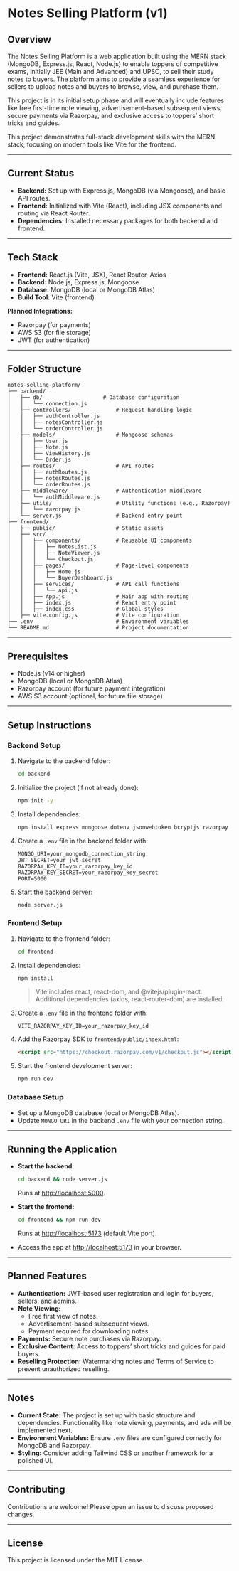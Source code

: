 # Notes Selling Platform (v1)

## Overview

The Notes Selling Platform is a web application built using the MERN stack (MongoDB, Express.js, React, Node.js) to enable toppers of competitive exams, initially JEE (Main and Advanced) and UPSC, to sell their study notes to buyers. The platform aims to provide a seamless experience for sellers to upload notes and buyers to browse, view, and purchase them.

This project is in its initial setup phase and will eventually include features like free first-time note viewing, advertisement-based subsequent views, secure payments via Razorpay, and exclusive access to toppers’ short tricks and guides.

This project demonstrates full-stack development skills with the MERN stack, focusing on modern tools like Vite for the frontend.

---

## Current Status

- **Backend:** Set up with Express.js, MongoDB (via Mongoose), and basic API routes.
- **Frontend:** Initialized with Vite (React), including JSX components and routing via React Router.
- **Dependencies:** Installed necessary packages for both backend and frontend.

---

## Tech Stack

- **Frontend:** React.js (Vite, JSX), React Router, Axios
- **Backend:** Node.js, Express.js, Mongoose
- **Database:** MongoDB (local or MongoDB Atlas)
- **Build Tool:** Vite (frontend)

**Planned Integrations:**
- Razorpay (for payments)
- AWS S3 (for file storage)
- JWT (for authentication)

---

## Folder Structure

```
notes-selling-platform/
├── backend/
│   ├── db/                   # Database configuration
│   │   └── connection.js
│   ├── controllers/              # Request handling logic
│   │   ├── authController.js
│   │   ├── notesController.js
│   │   └── orderController.js
│   ├── models/                   # Mongoose schemas
│   │   ├── User.js
│   │   ├── Note.js
│   │   ├── ViewHistory.js
│   │   └── Order.js
│   ├── routes/                   # API routes
│   │   ├── authRoutes.js
│   │   ├── notesRoutes.js
│   │   └── orderRoutes.js
│   ├── middleware/               # Authentication middleware
│   │   └── authMiddleware.js
│   ├── utils/                    # Utility functions (e.g., Razorpay)
│   │   └── razorpay.js
│   └── server.js                 # Backend entry point
├── frontend/
│   ├── public/                   # Static assets
│   ├── src/
│   │   ├── components/           # Reusable UI components
│   │   │   ├── NotesList.js
│   │   │   ├── NoteViewer.js
│   │   │   └── Checkout.js
│   │   ├── pages/                # Page-level components
│   │   │   ├── Home.js
│   │   │   └── BuyerDashboard.js
│   │   ├── services/             # API call functions
│   │   │   └── api.js
│   │   ├── App.js                # Main app with routing
│   │   ├── index.js              # React entry point
│   │   ├── index.css             # Global styles
│   ├── vite.config.js            # Vite configuration
├── .env                          # Environment variables
└── README.md                     # Project documentation
```

---

## Prerequisites

- Node.js (v14 or higher)
- MongoDB (local or MongoDB Atlas)
- Razorpay account (for future payment integration)
- AWS S3 account (optional, for future file storage)

---

## Setup Instructions

### Backend Setup

1. Navigate to the backend folder:
    ```sh
    cd backend
    ```
2. Initialize the project (if not already done):
    ```sh
    npm init -y
    ```
3. Install dependencies:
    ```sh
    npm install express mongoose dotenv jsonwebtoken bcryptjs razorpay pdf-lib
    ```
4. Create a `.env` file in the backend folder with:
    ```
    MONGO_URI=your_mongodb_connection_string
    JWT_SECRET=your_jwt_secret
    RAZORPAY_KEY_ID=your_razorpay_key_id
    RAZORPAY_KEY_SECRET=your_razorpay_key_secret
    PORT=5000
    ```
5. Start the backend server:
    ```sh
    node server.js
    ```

### Frontend Setup

1. Navigate to the frontend folder:
    ```sh
    cd frontend
    ```
2. Install dependencies:
    ```sh
    npm install
    ```
    > Vite includes react, react-dom, and @vitejs/plugin-react. Additional dependencies (axios, react-router-dom) are installed.
3. Create a `.env` file in the frontend folder with:
    ```
    VITE_RAZORPAY_KEY_ID=your_razorpay_key_id
    ```
4. Add the Razorpay SDK to `frontend/public/index.html`:
    ```html
    <script src="https://checkout.razorpay.com/v1/checkout.js"></script>
    ```
5. Start the frontend development server:
    ```sh
    npm run dev
    ```

### Database Setup

- Set up a MongoDB database (local or MongoDB Atlas).
- Update `MONGO_URI` in the backend `.env` file with your connection string.

---

## Running the Application

- **Start the backend:**
    ```sh
    cd backend && node server.js
    ```
    Runs at [http://localhost:5000](http://localhost:5000).

- **Start the frontend:**
    ```sh
    cd frontend && npm run dev
    ```
    Runs at [http://localhost:5173](http://localhost:5173) (default Vite port).

- Access the app at [http://localhost:5173](http://localhost:5173) in your browser.

---

## Planned Features

- **Authentication:** JWT-based user registration and login for buyers, sellers, and admins.
- **Note Viewing:**
    - Free first view of notes.
    - Advertisement-based subsequent views.
    - Payment required for downloading notes.
- **Payments:** Secure note purchases via Razorpay.
- **Exclusive Content:** Access to toppers’ short tricks and guides for paid buyers.
- **Reselling Protection:** Watermarking notes and Terms of Service to prevent unauthorized reselling.

---

## Notes

- **Current State:** The project is set up with basic structure and dependencies. Functionality like note viewing, payments, and ads will be implemented next.
- **Environment Variables:** Ensure `.env` files are configured correctly for MongoDB and Razorpay.
- **Styling:** Consider adding Tailwind CSS or another framework for a polished UI.

---

## Contributing

Contributions are welcome! Please open an issue to discuss proposed changes.

---

## License

This project is licensed under the MIT License.
